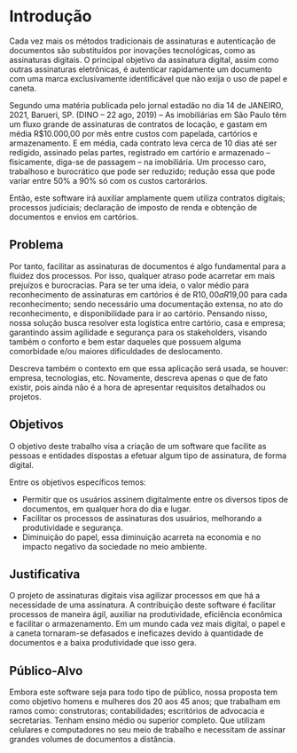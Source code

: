 # Introdução

Cada vez mais os métodos tradicionais de assinaturas e autenticação de documentos são substituídos por inovações tecnológicas, como as assinaturas digitais. O principal objetivo da assinatura digital, assim como outras assinaturas eletrônicas, é autenticar rapidamente um documento com uma marca exclusivamente identificável que não exija o uso de papel e caneta.

Segundo uma matéria publicada pelo jornal estadão no dia 14 de JANEIRO, 2021, Barueri, SP. (DINO – 22 ago, 2019) – As imobiliárias em São Paulo têm um fluxo grande de assinaturas de contratos de locação, e gastam  em média R$10.000,00 por mês entre custos com papelada, cartórios e armazenamento. E em média, cada contrato leva cerca de 10 dias até ser redigido, assinado pelas partes, registrado em cartório e armazenado – fisicamente, diga-se de passagem – na imobiliária. Um processo caro, trabalhoso e burocrático que pode ser reduzido; redução essa que pode variar entre 50% a 90% só com os custos cartorários.

Então, este software irá auxiliar amplamente quem utiliza contratos digitais; processos judiciais; declaração de imposto de renda e obtenção de documentos e envios em cartórios. 


## Problema

Por tanto, facilitar as assinaturas de documentos é algo fundamental para a fluidez dos processos. Por isso, qualquer atraso pode acarretar em mais  prejuízos e burocracias.  Para se ter uma ideia, o valor médio para  reconhecimento de assinaturas em cartórios é de R$10,00 a R$19,00 para cada reconhecimento; sendo necessário uma documentação extensa, no ato do reconhecimento, e disponibilidade para ir ao cartório. Pensando nisso, nossa solução busca resolver esta logística entre cartório, casa e empresa; garantindo assim agilidade e segurança para os stakeholders, visando também o conforto e bem estar daqueles que possuem alguma comorbidade e/ou maiores dificuldades de deslocamento.

Descreva também o contexto em que essa aplicação será usada, se  houver: empresa, tecnologias, etc. Novamente, descreva apenas o que de  fato existir, pois ainda não é a hora de apresentar requisitos  detalhados ou projetos.



## Objetivos

O objetivo deste trabalho visa a criação de um software que facilite as pessoas e entidades dispostas a efetuar algum tipo de assinatura, de forma digital.

Entre os objetivos específicos temos:

* Permitir que os usuários assinem digitalmente entre os diversos tipos de documentos, em qualquer hora do dia e lugar.
* Facilitar os processos de assinaturas dos usuários, melhorando a produtividade e segurança.
* Diminuição do papel, essa diminuição acarreta na economia e no impacto negativo da sociedade no meio ambiente.



## Justificativa

O projeto de assinaturas digitais visa agilizar processos em que há a necessidade de uma assinatura. A contribuição deste software é facilitar  processos de maneira ágil, auxiliar na produtividade, eficiência econômica e facilitar o armazenamento. Em um mundo cada vez mais digital, o papel e a caneta tornaram-se defasados e ineficazes devido à quantidade de documentos e a baixa produtividade que isso gera.  



## Público-Alvo

Embora este software seja para todo tipo de público, nossa proposta tem como objetivo homens e mulheres dos 20 aos 45 anos; que trabalham em ramos como: construtoras; contabilidades; escritórios de advocacia e secretarias. Tenham ensino médio ou superior completo. Que utilizam celulares e computadores no seu meio de trabalho e necessitam de assinar  grandes volumes de documentos a distância. 



